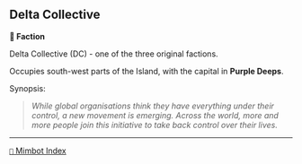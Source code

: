 ## Delta Collective

**🪪 Faction**

Delta Collective (DC) - one of the three original factions.

Occupies south-west parts of the Island, with the capital in **Purple Deeps**.

Synopsis:
> *While global organisations think they have everything under their control, a new movement is emerging. Across the world, more and more people join this initiative to take back control over their lives.*

-----
[`📑` Mimbot Index](<https://zeithalt.github.io/r/#8bc0>)
<!---
keywords: dc
aliases: DC
-->